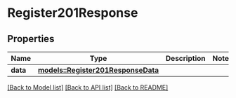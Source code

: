 # Register201Response

## Properties

Name | Type | Description | Notes
------------ | ------------- | ------------- | -------------
**data** | [**models::Register201ResponseData**](register_201_response_data.md) |  | 

[[Back to Model list]](../README.md#documentation-for-models) [[Back to API list]](../README.md#documentation-for-api-endpoints) [[Back to README]](../README.md)


